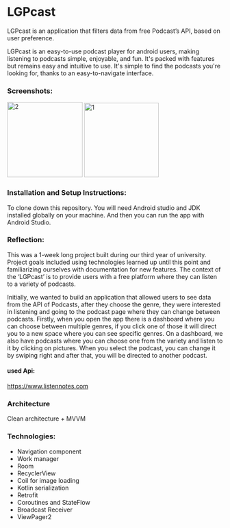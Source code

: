 # LGPcast

LGPcast is an application that filters data from free Podcast’s API, based on user preference.

LGPcast is an easy-to-use podcast player for android users, making listening to podcasts simple, enjoyable, and fun. It's packed with features but remains easy and intuitive to use. It's simple to find the podcasts you're looking for, thanks to an easy-to-navigate interface.


### Screenshots: 
<img width="176" alt="2" src="https://user-images.githubusercontent.com/60490214/175763801-f968b468-6c38-4825-af00-a1532aa1e9e5.png"> <img width="174" alt="1" src="https://user-images.githubusercontent.com/60490214/175763797-ec5bea0f-e348-4259-ab68-791eaa218932.png"> 


### Installation and Setup Instructions:

To clone down this repository. 
You will need Android studio and JDK installed globally on your machine.
And then you can run the app with Android Studio.

### Reflection:

This was a 1-week long project built during our third year of university. Project goals included using technologies learned up until this point and familiarizing ourselves with documentation for new features. The context of the ‘LGPcast’ is to provide users with a free platform where they can listen to a variety of podcasts.

Initially, we wanted to build an application that allowed users to see data from the API of Podcasts, after they choose the genre, they were interested in listening and going to the podcast page where they can change between podcasts. Firstly, when you open the app there is a dashboard where you can choose between multiple genres, if you click one of those it will direct you to a new space where you can see specific genres. On a dashboard, we also have podcasts where you can choose one from the variety and listen to it by clicking on pictures. When you select the podcast, you can change it by swiping right and after that, you will be directed to another podcast.


#### used Api:
https://www.listennotes.com

### Architecture
Clean architecture + MVVM


### Technologies:
- Navigation component
- Work manager
- Room
- RecyclerView
- Coil for image loading
- Kotlin serialization
- Retrofit
- Coroutines and StateFlow
- Broadcast Receiver
- ViewPager2
